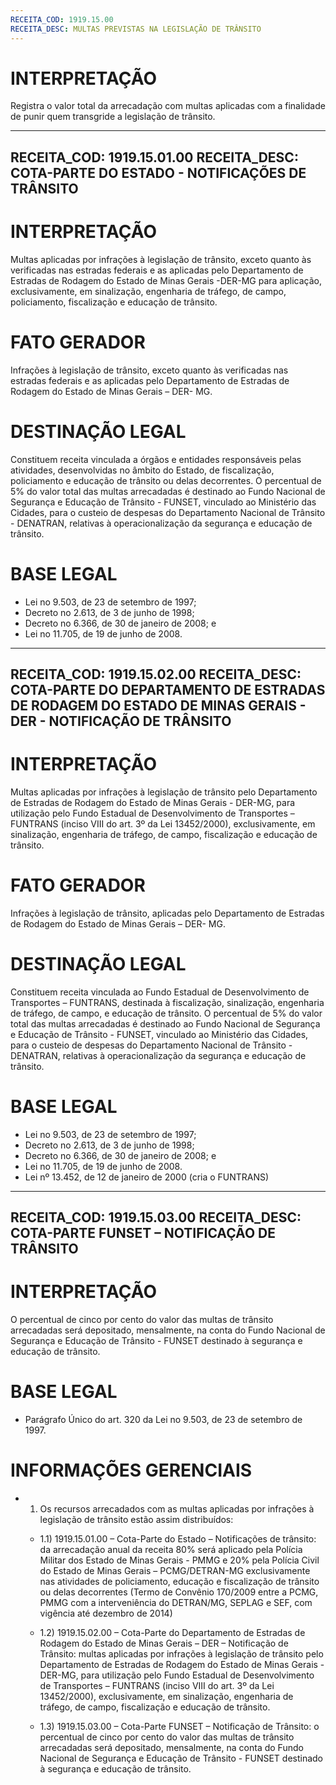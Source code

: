 ```yaml
---
RECEITA_COD: 1919.15.00
RECEITA_DESC: MULTAS PREVISTAS NA LEGISLAÇÃO DE TRÂNSITO
---
```


# INTERPRETAÇÃO
Registra o valor total da arrecadação com multas aplicadas com a finalidade de 
punir quem transgride a legislação de trânsito.

---
RECEITA_COD: 1919.15.01.00
RECEITA_DESC: COTA-PARTE DO ESTADO - NOTIFICAÇÕES DE TRÂNSITO
---

# INTERPRETAÇÃO
Multas aplicadas por infrações à legislação de trânsito, exceto quanto às verificadas nas estradas federais e as aplicadas pelo Departamento de Estradas de Rodagem do Estado de Minas Gerais -DER-MG para aplicação, exclusivamente, em sinalização, engenharia de tráfego, de campo, policiamento, fiscalização e educação de trânsito.

# FATO GERADOR
Infrações à legislação de trânsito, exceto quanto às verificadas nas estradas federais e as aplicadas pelo Departamento de Estradas de Rodagem do Estado de Minas Gerais – DER- MG.

# DESTINAÇÃO LEGAL
Constituem receita vinculada a órgãos e entidades responsáveis pelas atividades, desenvolvidas no âmbito do Estado, de fiscalização, policiamento e educação de trânsito ou delas decorrentes.
O percentual de 5% do valor total das multas arrecadadas é destinado ao Fundo Nacional de Segurança e Educação de Trânsito - FUNSET, vinculado ao Ministério das Cidades, para o custeio de despesas do Departamento Nacional de Trânsito - DENATRAN, relativas à operacionalização da segurança e educação de trânsito.

# BASE LEGAL
- Lei no 9.503, de 23 de setembro de 1997;
- Decreto no 2.613, de 3 de junho de 1998;
- Decreto no 6.366, de 30 de janeiro de 2008; e
- Lei no 11.705, de 19 de junho de 2008.

---
RECEITA_COD: 1919.15.02.00
RECEITA_DESC: COTA-PARTE DO DEPARTAMENTO DE ESTRADAS DE RODAGEM DO ESTADO DE MINAS GERAIS - DER - NOTIFICAÇÃO DE TRÂNSITO
---

# INTERPRETAÇÃO
Multas aplicadas por infrações à legislação de trânsito pelo Departamento de Estradas de Rodagem do Estado de Minas Gerais - DER-MG, para utilização pelo Fundo Estadual de Desenvolvimento de Transportes – FUNTRANS (inciso VIII do art. 3º da Lei 13452/2000), exclusivamente, em sinalização, engenharia de tráfego, de campo, fiscalização e educação de trânsito.

# FATO GERADOR
Infrações à legislação de trânsito, aplicadas pelo Departamento de Estradas de Rodagem do Estado de Minas Gerais – DER- MG.

# DESTINAÇÃO LEGAL
Constituem receita vinculada ao Fundo Estadual de Desenvolvimento de Transportes – FUNTRANS, destinada à fiscalização, sinalização, engenharia de tráfego, de campo, e educação de trânsito.
O percentual de 5% do valor total das multas arrecadadas é destinado ao Fundo Nacional de Segurança e Educação de Trânsito - FUNSET, vinculado ao Ministério das Cidades, para o custeio de despesas do Departamento Nacional de Trânsito - DENATRAN, relativas à operacionalização da segurança e educação de trânsito.

# BASE LEGAL
- Lei no 9.503, de 23 de setembro de 1997;
- Decreto no 2.613, de 3 de junho de 1998;
- Decreto no 6.366, de 30 de janeiro de 2008; e
- Lei no 11.705, de 19 de junho de 2008.
- Lei nº 13.452, de 12 de janeiro de 2000 (cria o FUNTRANS)

---
RECEITA_COD: 1919.15.03.00
RECEITA_DESC: COTA-PARTE FUNSET – NOTIFICAÇÃO DE TRÂNSITO
---

# INTERPRETAÇÃO

O percentual de cinco por cento do valor das multas de trânsito arrecadadas será depositado, mensalmente, na conta do Fundo Nacional de Segurança e Educação de Trânsito - FUNSET destinado à segurança e educação de trânsito.

# BASE LEGAL
- Parágrafo Único do art. 320 da Lei no 9.503, de 23 de setembro de 1997.

# INFORMAÇÕES GERENCIAIS

- 1)  Os recursos arrecadados com as multas aplicadas por infrações à legislação de trânsito estão assim distribuídos:

    - 1.1) 1919.15.01.00 – Cota-Parte do Estado – Notificações de trânsito: da arrecadação anual da receita 80% será aplicado pela Polícia Militar dos Estado de Minas Gerais - PMMG e 20% pela Polícia Civil do Estado de Minas Gerais – PCMG/DETRAN-MG exclusivamente nas atividades de policiamento, educação e fiscalização de trânsito ou delas decorrentes (Termo de Convênio 170/2009 entre a PCMG, PMMG com a interveniência do DETRAN/MG, SEPLAG e SEF, com vigência até dezembro de 2014)

    - 1.2) 1919.15.02.00 – Cota-Parte do Departamento de Estradas de Rodagem do Estado de Minas Gerais – DER – Notificação de Trânsito: multas aplicadas por infrações à legislação de trânsito pelo Departamento de Estradas de Rodagem do Estado de Minas Gerais - DER-MG, para utilização pelo Fundo Estadual de Desenvolvimento de Transportes – FUNTRANS (inciso VIII do art. 3º da Lei 13452/2000), exclusivamente, em sinalização, engenharia de tráfego, de campo, fiscalização e educação de trânsito.

    - 1.3) 1919.15.03.00 – Cota-Parte FUNSET – Notificação de Trânsito: o percentual de cinco por cento do valor das multas de trânsito arrecadadas será depositado, mensalmente, na conta do Fundo Nacional de Segurança e Educação de Trânsito - FUNSET destinado à segurança e educação de trânsito.
